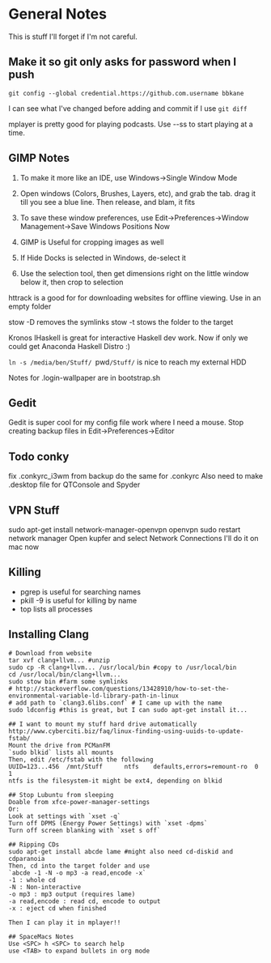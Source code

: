 # General Notes

This is stuff I'll forget if I'm not careful.

## Make it so git only asks for password when I push

```
git config --global credential.https://github.com.username bbkane
```

I can see what I've changed before adding and commit if I use `git diff`

mplayer is pretty good for playing podcasts. Use --ss <time> to start playing at a time.

## GIMP Notes
1. To make it more like an IDE, use Windows->Single Window Mode
2. Open windows (Colors, Brushes, Layers, etc), and grab the tab. drag it till you see a blue line. Then release, and blam, it fits
3. To save these window preferences, use Edit->Preferences->Window Management->Save Windows Positions Now

1. GIMP is Useful for cropping images as well
2. If Hide Docks is selected in Windows, de-select it
3. Use the selection tool, then get dimensions right on the little
   window below it, then crop to selection

httrack is a good for for downloading websites for offline viewing. Use
in an empty folder

stow -D <folder name> removes the symlinks
stow <folder name> -t <target name> stows the folder to the target

Kronos IHaskell is great for interactive Haskell dev work. Now if only we could get Anaconda Haskell Distro :)

`ln -s /media/ben/Stuff/ `pwd`/Stuff/` is nice to reach my external HDD

Notes for .login-wallpaper are in bootstrap.sh

## Gedit
Gedit is super cool for my config file work where I need a mouse.
Stop creating backup files in Edit->Preferences->Editor

## Todo conky
fix .conkyrc_i3wm from backup
do the same for .conkyrc
Also need to make .desktop file for QTConsole and Spyder

## VPN Stuff
sudo apt-get install network-manager-openvpn openvpn
sudo restart network manager
Open kupfer and select Network Connections
I'll do it on mac now

## Killing
- pgrep <name> is useful for searching names
- pkill -9 <name> is useful for killing by name
- top lists all processes

## Installing Clang
```
# Download from website
tar xvf clang+llvm... #unzip
sudo cp -R clang+llvm... /usr/local/bin #copy to /usr/local/bin
cd /usr/local/bin/clang+llvm... 
sudo stow bin #farm some symlinks
# http://stackoverflow.com/questions/13428910/how-to-set-the-environmental-variable-ld-library-path-in-linux
# add path to `clang3.6libs.conf` # I came up with the name
sudo ldconfig #this is great, but I can sudo apt-get install it...

## I want to mount my stuff hard drive automatically
http://www.cyberciti.biz/faq/linux-finding-using-uuids-to-update-fstab/
Mount the drive from PCManFM
`sudo blkid` lists all mounts
Then, edit /etc/fstab with the following
UUID=123...456  /mnt/Stuff      ntfs    defaults,errors=remount-ro  0   1
ntfs is the filesystem-it might be ext4, depending on blkid

## Stop Lubuntu from sleeping
Doable from xfce-power-manager-settings
Or:
Look at settings with `xset -q`
Turn off DPMS (Energy Power Settings) with `xset -dpms`
Turn off screen blanking with `xset s off`

## Ripping CDs
sudo apt-get install abcde lame #might also need cd-diskid and cdparanoia
Then, cd into the target folder and use
`abcde -1 -N -o mp3 -a read,encode -x`
-1 : whole cd
-N : Non-interactive
-o mp3 : mp3 output (requires lame)
-a read,encode : read cd, encode to output
-x : eject cd when finished

Then I can play it in mplayer!!

## SpaceMacs Notes
Use <SPC> h <SPC> to search help
use <TAB> to expand bullets in org mode
```
